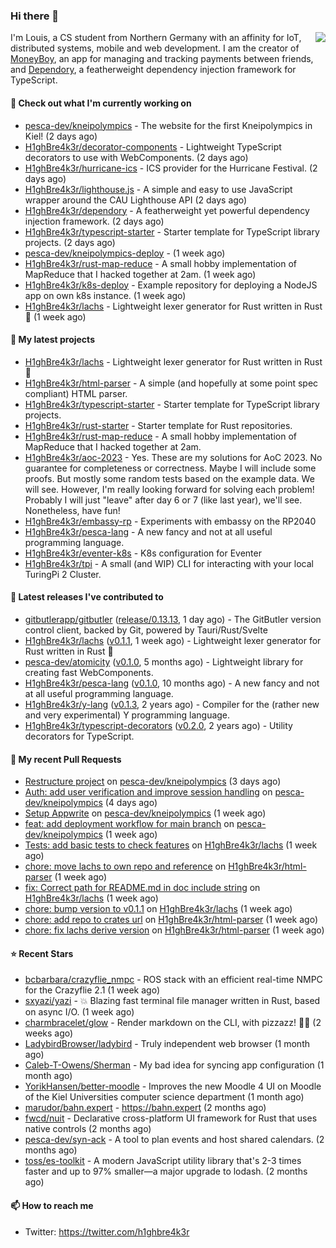 ### Hi there 👋


<img align="right" src="https://github-readme-stats.vercel.app/api?username=h1ghbre4k3r">

I'm Louis, a CS student from Northern Germany with an affinity for IoT, distributed systems, mobile and web development. I am the creator of [MoneyBoy](https://github.com/pesca-dev/moneyboy-app), an app for managing and tracking payments between friends, and [Dependory](https://github.com/H1ghBre4k3r/dependory), a featherweight dependency injection framework for TypeScript.

#### 👷 Check out what I'm currently working on

- [pesca-dev/kneipolympics](https://github.com/pesca-dev/kneipolympics) - The website for the first Kneipolympics in Kiel! (2 days ago)
- [H1ghBre4k3r/decorator-components](https://github.com/H1ghBre4k3r/decorator-components) - Lightweight TypeScript decorators to use with WebComponents. (2 days ago)
- [H1ghBre4k3r/hurricane-ics](https://github.com/H1ghBre4k3r/hurricane-ics) - ICS provider for the Hurricane Festival. (2 days ago)
- [H1ghBre4k3r/lighthouse.js](https://github.com/H1ghBre4k3r/lighthouse.js) - A simple and easy to use JavaScript wrapper around the CAU Lighthouse API (2 days ago)
- [H1ghBre4k3r/dependory](https://github.com/H1ghBre4k3r/dependory) - A featherweight yet powerful dependency injection framework. (2 days ago)
- [H1ghBre4k3r/typescript-starter](https://github.com/H1ghBre4k3r/typescript-starter) - Starter template for TypeScript library projects. (2 days ago)
- [pesca-dev/kneipolympics-deploy](https://github.com/pesca-dev/kneipolympics-deploy) -  (1 week ago)
- [H1ghBre4k3r/rust-map-reduce](https://github.com/H1ghBre4k3r/rust-map-reduce) - A small hobby implementation of MapReduce that I hacked together at 2am. (1 week ago)
- [H1ghBre4k3r/k8s-deploy](https://github.com/H1ghBre4k3r/k8s-deploy) - Example repository for deploying a NodeJS app on own k8s instance. (1 week ago)
- [H1ghBre4k3r/lachs](https://github.com/H1ghBre4k3r/lachs) - Lightweight lexer generator for Rust written in Rust 🦀 (1 week ago)

#### 🌱 My latest projects

- [H1ghBre4k3r/lachs](https://github.com/H1ghBre4k3r/lachs) - Lightweight lexer generator for Rust written in Rust 🦀
- [H1ghBre4k3r/html-parser](https://github.com/H1ghBre4k3r/html-parser) - A simple (and hopefully at some point spec compliant) HTML parser.
- [H1ghBre4k3r/typescript-starter](https://github.com/H1ghBre4k3r/typescript-starter) - Starter template for TypeScript library projects.
- [H1ghBre4k3r/rust-starter](https://github.com/H1ghBre4k3r/rust-starter) - Starter template for Rust repositories.
- [H1ghBre4k3r/rust-map-reduce](https://github.com/H1ghBre4k3r/rust-map-reduce) - A small hobby implementation of MapReduce that I hacked together at 2am.
- [H1ghBre4k3r/aoc-2023](https://github.com/H1ghBre4k3r/aoc-2023) - Yes. These are my solutions for AoC 2023. No guarantee for completeness or correctness. Maybe I will include some proofs. But mostly some random tests based on the example data. We will see. However, I&#39;m really looking forward for solving each problem! Probably I will just &#34;leave&#34; after day 6 or 7 (like last year), we&#39;ll see. Nonetheless, have fun!
- [H1ghBre4k3r/embassy-rp](https://github.com/H1ghBre4k3r/embassy-rp) - Experiments with embassy on the RP2040
- [H1ghBre4k3r/pesca-lang](https://github.com/H1ghBre4k3r/pesca-lang) - A new fancy and not at all useful programming language.
- [H1ghBre4k3r/eventer-k8s](https://github.com/H1ghBre4k3r/eventer-k8s) - K8s configuration for Eventer
- [H1ghBre4k3r/tpi](https://github.com/H1ghBre4k3r/tpi) - A small (and WIP) CLI for interacting with your local TuringPi 2 Cluster.

#### 🔭 Latest releases I've contributed to

- [gitbutlerapp/gitbutler](https://github.com/gitbutlerapp/gitbutler) ([release/0.13.13](https://github.com/gitbutlerapp/gitbutler/releases/tag/release/0.13.13), 1 day ago) - The GitButler version control client, backed by Git, powered by Tauri/Rust/Svelte
- [H1ghBre4k3r/lachs](https://github.com/H1ghBre4k3r/lachs) ([v0.1.1](https://github.com/H1ghBre4k3r/lachs/releases/tag/v0.1.1), 1 week ago) - Lightweight lexer generator for Rust written in Rust 🦀
- [pesca-dev/atomicity](https://github.com/pesca-dev/atomicity) ([v0.1.0](https://github.com/pesca-dev/atomicity/releases/tag/v0.1.0), 5 months ago) - Lightweight library for creating fast WebComponents.
- [H1ghBre4k3r/pesca-lang](https://github.com/H1ghBre4k3r/pesca-lang) ([v0.1.0](https://github.com/H1ghBre4k3r/pesca-lang/releases/tag/v0.1.0), 10 months ago) - A new fancy and not at all useful programming language.
- [H1ghBre4k3r/y-lang](https://github.com/H1ghBre4k3r/y-lang) ([v0.1.3](https://github.com/H1ghBre4k3r/y-lang/releases/tag/v0.1.3), 2 years ago) - Compiler for the (rather new and very experimental) Y programming language. 
- [H1ghBre4k3r/typescript-decorators](https://github.com/H1ghBre4k3r/typescript-decorators) ([v0.2.0](https://github.com/H1ghBre4k3r/typescript-decorators/releases/tag/v0.2.0), 2 years ago) - Utility decorators for TypeScript.

#### 🔨 My recent Pull Requests

- [Restructure project](https://github.com/pesca-dev/kneipolympics/pull/6) on [pesca-dev/kneipolympics](https://github.com/pesca-dev/kneipolympics) (3 days ago)
- [Auth: add user verification and improve session handling](https://github.com/pesca-dev/kneipolympics/pull/5) on [pesca-dev/kneipolympics](https://github.com/pesca-dev/kneipolympics) (4 days ago)
- [Setup Appwrite](https://github.com/pesca-dev/kneipolympics/pull/2) on [pesca-dev/kneipolympics](https://github.com/pesca-dev/kneipolympics) (1 week ago)
- [feat: add deployment workflow for main branch](https://github.com/pesca-dev/kneipolympics/pull/1) on [pesca-dev/kneipolympics](https://github.com/pesca-dev/kneipolympics) (1 week ago)
- [Tests: add basic tests to check features](https://github.com/H1ghBre4k3r/lachs/pull/3) on [H1ghBre4k3r/lachs](https://github.com/H1ghBre4k3r/lachs) (1 week ago)
- [chore: move lachs to own repo and reference](https://github.com/H1ghBre4k3r/html-parser/pull/5) on [H1ghBre4k3r/html-parser](https://github.com/H1ghBre4k3r/html-parser) (1 week ago)
- [fix: Correct path for README.md in doc include string](https://github.com/H1ghBre4k3r/lachs/pull/2) on [H1ghBre4k3r/lachs](https://github.com/H1ghBre4k3r/lachs) (1 week ago)
- [chore: bump version to v0.1.1](https://github.com/H1ghBre4k3r/lachs/pull/1) on [H1ghBre4k3r/lachs](https://github.com/H1ghBre4k3r/lachs) (1 week ago)
- [chore: add repo to crates url](https://github.com/H1ghBre4k3r/html-parser/pull/4) on [H1ghBre4k3r/html-parser](https://github.com/H1ghBre4k3r/html-parser) (1 week ago)
- [chore: fix lachs derive version](https://github.com/H1ghBre4k3r/html-parser/pull/3) on [H1ghBre4k3r/html-parser](https://github.com/H1ghBre4k3r/html-parser) (1 week ago)

#### ⭐ Recent Stars

- [bcbarbara/crazyflie_nmpc](https://github.com/bcbarbara/crazyflie_nmpc) - ROS stack with an efficient real-time NMPC for the Crazyflie 2.1 (1 week ago)
- [sxyazi/yazi](https://github.com/sxyazi/yazi) - 💥 Blazing fast terminal file manager written in Rust, based on async I/O. (1 week ago)
- [charmbracelet/glow](https://github.com/charmbracelet/glow) - Render markdown on the CLI, with pizzazz! 💅🏻 (2 weeks ago)
- [LadybirdBrowser/ladybird](https://github.com/LadybirdBrowser/ladybird) - Truly independent web browser (1 month ago)
- [Caleb-T-Owens/Sherman](https://github.com/Caleb-T-Owens/Sherman) - My bad idea for syncing app configuration (1 month ago)
- [YorikHansen/better-moodle](https://github.com/YorikHansen/better-moodle) - Improves the new Moodle 4 UI on Moodle of the Kiel Universities computer science department (1 month ago)
- [marudor/bahn.expert](https://github.com/marudor/bahn.expert) - https://bahn.expert (2 months ago)
- [fwcd/nuit](https://github.com/fwcd/nuit) - Declarative cross-platform UI framework for Rust that uses native controls (2 months ago)
- [pesca-dev/syn-ack](https://github.com/pesca-dev/syn-ack) - A tool to plan events and host shared calendars. (2 months ago)
- [toss/es-toolkit](https://github.com/toss/es-toolkit) - A modern JavaScript utility library that&#39;s 2-3 times faster and up to 97% smaller—a major upgrade to lodash. (2 months ago)

#### 📫 How to reach me

- Twitter: https://twitter.com/h1ghbre4k3r
